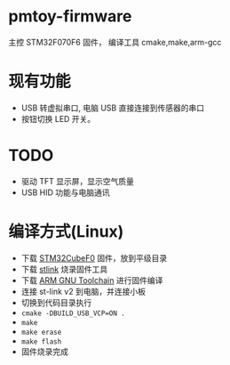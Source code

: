 # pmtoy-firmware
主控 STM32F070F6 固件， 编译工具 cmake,make,arm-gcc 

# 现有功能

+ USB 转虚拟串口, 电脑 USB 直接连接到传感器的串口
+ 按钮切换 LED 开关。

# TODO

+ 驱动 TFT 显示屏，显示空气质量
+ USB HID 功能与电脑通讯

# 编译方式(Linux)

+ 下载 [STM32CubeF0](http://www.st.com/en/embedded-software/stm32cubef0.html) 固件，放到平级目录
+ 下载 [stlink](https://github.com/texane/stlink) 烧录固件工具
+ 下载 [ARM GNU Toolchain](https://developer.arm.com/open-source/gnu-toolchain/gnu-rm/downloads) 进行固件编译
+ 连接 st-link v2 到电脑，并连接小板
+ 切换到代码目录执行
+ `cmake -DBUILD_USB_VCP=ON .`
+ `make`
+ `make erase`
+ `make flash`
+ 固件烧录完成
